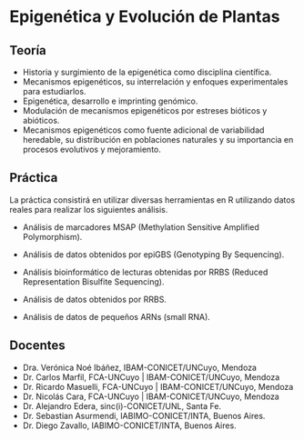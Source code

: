 # Epigenética y Evolución de Plantas

## Teoría

*  Historia y surgimiento de la epigenética como disciplina científica.
*  Mecanismos epigenéticos, su interrelación y enfoques experimentales para
   estudiarlos.
*  Epigenética, desarrollo e imprinting genómico.
*  Modulación de mecanismos epigenéticos por estreses bióticos y abióticos.
*  Mecanismos epigenéticos como fuente adicional de variabilidad heredable, su
   distribución en poblaciones naturales y su importancia en procesos
   evolutivos y mejoramiento.

## Práctica

La práctica consistirá en utilizar diversas herramientas en R utilizando datos
reales para realizar los siguientes análisis.

* Análisis de marcadores MSAP (Methylation Sensitive Amplified Polymorphism).

* Análisis de datos obtenidos por epiGBS (Genotyping By Sequencing).

* Análisis bioinformático de lecturas obtenidas por RRBS (Reduced
  Representation Bisulfite Sequencing).

* Análisis de datos obtenidos por RRBS.

* Análisis de datos de pequeños ARNs (small RNA).


## Docentes

- Dra. Verónica Noé Ibáñez, IBAM-CONICET/UNCuyo, Mendoza
- Dr. Carlos Marfil, FCA-UNCuyo | IBAM-CONICET/UNCuyo, Mendoza
- Dr. Ricardo Masuelli, FCA-UNCuyo | IBAM-CONICET/UNCuyo, Mendoza
- Dr. Nicolás Cara, FCA-UNCuyo | IBAM-CONICET/UNCuyo, Mendoza
- Dr. Alejandro Edera, sinc(i)-CONICET/UNL, Santa Fe.
- Dr. Sebastian Asurmendi, IABIMO-CONICET/INTA, Buenos Aires.
- Dr. Diego Zavallo, IABIMO-CONICET/INTA, Buenos Aires.
